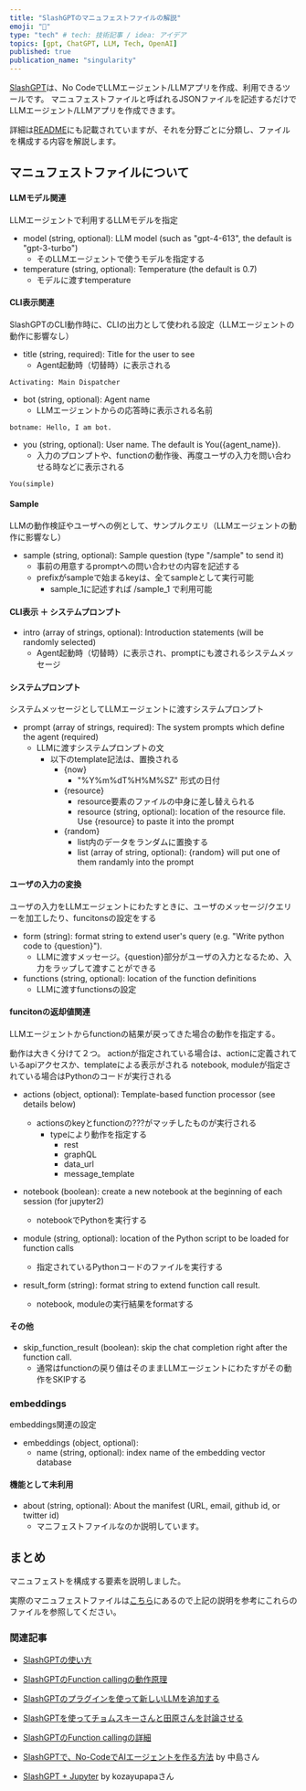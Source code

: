 ```yaml
---
title: "SlashGPTのマニュフェストファイルの解説"
emoji: "🚀"
type: "tech" # tech: 技術記事 / idea: アイデア
topics: [gpt, ChatGPT, LLM, Tech, OpenAI]
published: true
publication_name: "singularity"
---
```


[SlashGPT](https://github.com/snakajima/SlashGPT/)は、No CodeでLLMエージェント/LLMアプリを作成、利用できるツールです。
マニュフェストファイルと呼ばれるJSONファイルを記述するだけでLLMエージェント/LLMアプリを作成できます。

詳細は[README](https://github.com/snakajima/SlashGPT#manifest-files)にも記載されていますが、それを分野ごとに分類し、ファイルを構成する内容を解説します。

## マニュフェストファイルについて


#### LLMモデル関連

LLMエージェントで利用するLLMモデルを指定

- model (string, optional): LLM model (such as "gpt-4-613", the default is "gpt-3-turbo")
  - そのLLMエージェントで使うモデルを指定する
- temperature (string, optional): Temperature (the default is 0.7)
  - モデルに渡すtemperature

#### CLI表示関連

SlashGPTのCLI動作時に、CLIの出力として使われる設定（LLMエージェントの動作に影響なし）

- title (string, required): Title for the user to see
  - Agent起動時（切替時）に表示される
```
Activating: Main Dispatcher
```

- bot (string, optional): Agent name
   - LLMエージェントからの応答時に表示される名前
```
botname: Hello, I am bot.
```

- you (string, optional): User name. The default is You({agent_name}).
  - 入力のプロンプトや、functionの動作後、再度ユーザの入力を問い合わせる時などに表示される
```
You(simple)
```

#### Sample

LLMの動作検証やユーザへの例として、サンプルクエリ（LLMエージェントの動作に影響なし）

- sample (string, optional): Sample question (type "/sample" to send it)
  - 事前の用意するpromptへの問い合わせの内容を記述する
  - prefixがsampleで始まるkeyは、全てsampleとして実行可能
    - sample_1に記述すれば /sample_1 で利用可能

#### CLI表示 ＋ システムプロンプト

- intro (array of strings, optional): Introduction statements (will be randomly selected)
   - Agent起動時（切替時）に表示され、promptにも渡されるシステムメッセージ

#### システムプロンプト

システムメッセージとしてLLMエージェントに渡すシステムプロンプト

- prompt (array of strings, required): The system prompts which define the agent (required)
  - LLMに渡すシステムプロンプトの文
    - 以下のtemplate記法は、置換される
      - {now}
        - "%Y%m%dT%H%M%SZ" 形式の日付
      - {resource}
        - resource要素のファイルの中身に差し替えられる
        - resource (string, optional): location of the resource file. Use {resource} to paste it into the prompt
      - {random}
        - list内のデータをランダムに置換する
        - list (array of string, optional): {random} will put one of them randamly into the prompt


#### ユーザの入力の変換

ユーザの入力をLLMエージェントにわたすときに、ユーザのメッセージ/クエリーを加工したり、funcitonsの設定をする
  
- form (string): format string to extend user's query (e.g. "Write python code to {question}").
   - LLMに渡すメッセージ。{question}部分がユーザの入力となるため、入力をラップして渡すことができる
- functions (string, optional): location of the function definitions
   - LLMに渡すfunctionsの設定

#### funcitonの返却値関連

LLMエージェントからfunctionの結果が戻ってきた場合の動作を指定する。

動作は大きく分けて２つ。
actionが指定されている場合は、actionに定義されているapiアクセスか、templateによる表示がされる
notebook, moduleが指定されている場合はPythonのコードが実行される

- actions (object, optional): Template-based function processor (see details below)
  - actionsのkeyとfunctionの???がマッチしたものが実行される
    - typeにより動作を指定する
      - rest
      - graphQL
      - data_url
      - message_template

- notebook (boolean): create a new notebook at the beginning of each session (for jupyter2)
   - notebookでPythonを実行する 
- module (string, optional): location of the Python script to be loaded for function calls
  - 指定されているPythonコードのファイルを実行する

- result_form (string): format string to extend function call result.
  - notebook, moduleの実行結果をformatする
 
#### その他

- skip_function_result (boolean): skip the chat completion right after the function call.
  - 通常はfunctionの戻り値はそのままLLMエージェントにわたすがその動作をSKIPする

### embeddings

embeddings関連の設定

- embeddings (object, optional):
  - name (string, optional): index name of the embedding vector database

#### 機能として未利用

- about (string, optional): About the manifest (URL, email, github id, or twitter id)
  - マニフェストファイルなのか説明しています。


## まとめ

マニュフェストを構成する要素を説明しました。

実際のマニュフェストファイルは[こちら](https://github.com/snakajima/SlashGPT/tree/main/manifests/main)にあるので上記の説明を参考にこれらのファイルを参照してください。


### 関連記事

- [SlashGPTの使い方](https://zenn.dev/singularity/articles/slashgpt_tutorial_1)
- [SlashGPTのFunction callingの動作原理](https://zenn.dev/singularity/articles/slashgpt_spacex)
- [SlashGPTのプラグインを使って新しいLLMを追加する](https://zenn.dev/singularity/articles/slashgpt_llm_engine)
- [SlashGPTを使ってチョムスキーさんと田原さんを討論させる](https://zenn.dev/singularity/articles/slashgpt_agents)
- [SlashGPTのFunction callingの詳細](https://zenn.dev/singularity/articles/slashgpt_function_calling)

- [SlashGPTで、No-CodeでAIエージェントを作る方法](https://zenn.dev/snakajima/articles/adf436f7f794b3) by 中島さん
- [SlashGPT + Jupyter](https://zenn.dev/singularity/articles/718cba24bf1275) by kozayupapaさん

